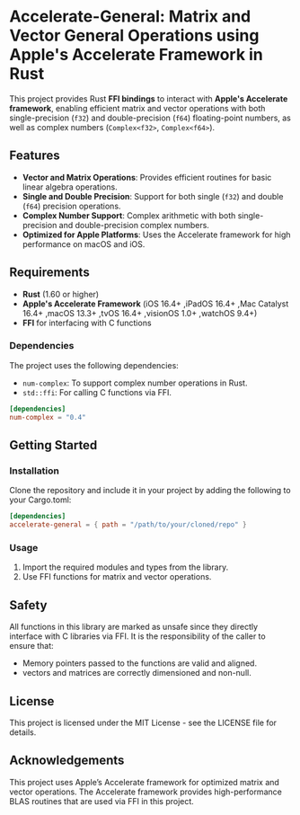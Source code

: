 # Accelerate-General: Matrix and Vector General Operations using Apple's Accelerate Framework in Rust

This project provides Rust **FFI bindings** to interact with **Apple's Accelerate framework**, enabling efficient matrix and vector operations with both single-precision (`f32`) and double-precision (`f64`) floating-point numbers, as well as complex numbers (`Complex<f32>`, `Complex<f64>`).

## Features

- **Vector and Matrix Operations**: Provides efficient routines for basic linear algebra operations.
- **Single and Double Precision**: Support for both single (`f32`) and double (`f64`) precision operations.
- **Complex Number Support**: Complex arithmetic with both single-precision and double-precision complex numbers.
- **Optimized for Apple Platforms**: Uses the Accelerate framework for high performance on macOS and iOS.

## Requirements

- **Rust** (1.60 or higher)
- **Apple's Accelerate Framework** (iOS 16.4+ ,iPadOS 16.4+ ,Mac Catalyst 16.4+ ,macOS 13.3+ ,tvOS 16.4+ ,visionOS 1.0+ ,watchOS 9.4+)
- **FFI** for interfacing with C functions

### Dependencies

The project uses the following dependencies:

- `num-complex`: To support complex number operations in Rust.
- `std::ffi`: For calling C functions via FFI.

```toml
[dependencies]
num-complex = "0.4"
```

## Getting Started

### Installation

Clone the repository and include it in your project by adding the following to your Cargo.toml:
```toml
[dependencies]
accelerate-general = { path = "/path/to/your/cloned/repo" }
```

### Usage
1. Import the required modules and types from the library.
2. Use FFI functions for matrix and vector operations.

## Safety

All functions in this library are marked as unsafe since they directly interface with C libraries via FFI. It is the responsibility of the caller to ensure that:

- Memory pointers passed to the functions are valid and aligned.
- vectors and matrices are correctly dimensioned and non-null.

## License

This project is licensed under the MIT License - see the LICENSE file for details.

## Acknowledgements

This project uses Apple’s Accelerate framework for optimized matrix and vector operations. The Accelerate framework provides high-performance BLAS routines that are used via FFI in this project.